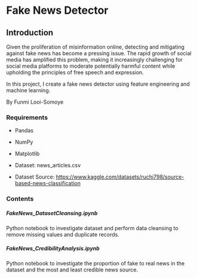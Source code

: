 # Fake News Detector

## Introduction
Given the proliferation of misinformation online, detecting and mitigating against fake news has become a pressing issue. The rapid growth of social media has amplified this problem, making it increasingly challenging for social media platforms to moderate potentially harmful content while upholding the principles of free speech and expression.

In this project, I create a fake news detector using feature engineering and machine learning. 

By Funmi Looi-Somoye
### Requirements
- Pandas
- NumPy
- Matplotlib

- Dataset: news_articles.csv
- Dataset Source: https://www.kaggle.com/datasets/ruchi798/source-based-news-classification

### Contents
##### FakeNews_DatasetCleansing.ipynb 
Python notebook to investigate dataset and perform data cleansing to remove missing values and duplicate records.

##### FakeNews_CredibilityAnalysis.ipynb 
Python notebook to investigate the proportion of fake to real news in the dataset and the most and least credible news source.
